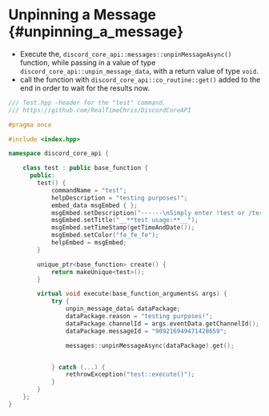 Unpinning a Message {#unpinning_a_message}
============
- Execute the, `discord_core_api::messages::unpinMessageAsync()` function, while passing in a value of type `discord_core_api::unpin_message_data`, with a return value of type `void`.
- call the function with `discord_core_api::co_routine::get()` added to the end in order to wait for the results now.

```cpp
/// Test.hpp -header for the "test" command.
/// https://github.com/RealTimeChris/DiscordCoreAPI

#pragma once

#include <index.hpp>

namespace discord_core_api {

	class test : public base_function {
	  public:
		test() {
			commandName = "test";
			helpDescription = "testing purposes!";
			embed_data msgEmbed { };
			msgEmbed.setDescription("------\nSimply enter !test or /test!\n------");
			msgEmbed.setTitle("__**test usage:**__");
			msgEmbed.setTimeStamp(getTimeAndDate());
			msgEmbed.setColor("fe_fe_fe");
			helpEmbed = msgEmbed;
		}

		unique_ptr<base_function> create() {
			return makeUnique<test>();
		}

		virtual void execute(base_function_arguments& args) {
			try {
				unpin_message_data& dataPackage;
				dataPackage.reason = "testing purposes!";
				dataPackage.channelId = args.eventData.getChannelId();
				dataPackage.messageId = "909216949471428659";

				messages::unpinMessageAsync(dataPackage).get();


			} catch (...) {
				rethrowException("test::execute()");
			}
		}
	};
}
```
